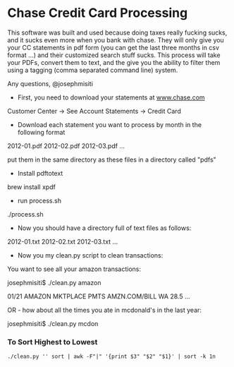 # Chase Credit Card Processing

This software was built and used because doing taxes really fucking sucks, and it sucks even more
when you bank with chase. They will only give you your CC statements in pdf form (you can get the last
three months in csv format ...) and their customized search stuff sucks. This process will take your PDFs,
convert them to text, and the give you the ability to filter them using a tagging (comma separated command line)
system.

Any questions, @josephmisiti

- First, you need to download your statements at www.chase.com

Customer Center -> See Account Statements -> Credit Card

- Download each statement you want to process by month in the following format

2012-01.pdf
2012-02.pdf
2012-03.pdf
...

put them in the same directory as these files in a directory called "pdfs"

- Install pdftotext

brew install xpdf

- run process.sh

./process.sh

- Now you should have a directory full of text files as follows:

2012-01.txt
2012-02.txt
2012-03.txt
...

- Now you my clean.py script to clean transactions:

You want to see all your amazon transactions:

josephmisiti$ ./clean.py amazon

01/21 AMAZON MKTPLACE PMTS AMZN.COM/BILL WA 28.5
...

OR - how about all the times you ate in mcdonald's in the last year:

josephmisiti$ ./clean.py mcdon

### To Sort Highest to Lowest

```
./clean.py '' sort | awk -F"|" '{print $3" "$2" "$1}' | sort -k 1n
```

